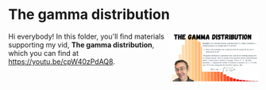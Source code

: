 # The gamma distribution

<img src="gamma thumb.png" align="right" height="100" />

Hi everybody! In this folder, you'll find materials supporting my vid, **The gamma distribution**, which you can find at <https://youtu.be/cpW40zPdAQ8>. 

